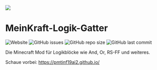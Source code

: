 ![](https://pmtinf19ai2.github.io/images/logo_ohneText.png)
# MeinKraft-Logik-Gatter
![Website](https://img.shields.io/website?url=https%3A%2F%2Fpmtinf19ai2.github.io%2F)
![GitHub issues](https://img.shields.io/github/issues/Gnuhry/PM_TINF19AI2)
![GitHub repo size](https://img.shields.io/github/repo-size/Gnuhry/PM_TINF19AI2)
![GitHub last commit](https://img.shields.io/github/last-commit/Gnuhry/PM_TINF19AI2)

Die Minecraft Mod für Logikblöcke wie And, Or, RS-FF und weiteres.

Schaue vorbei: https://pmtinf19ai2.github.io/
